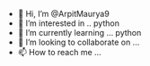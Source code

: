 - 👋 Hi, I’m @ArpitMaurya9
- 👀 I’m interested in .. python
- 🌱 I’m currently learning ... python 
- 💞️ I’m looking to collaborate on ...
- 📫 How to reach me ...

<!---
ArpitMaurya9/ArpitMaurya9 is a ✨ special ✨ repository because its `README.md` (this file) appears on your GitHub profile.
You can click the Preview link to take a look at your changes.
--->

